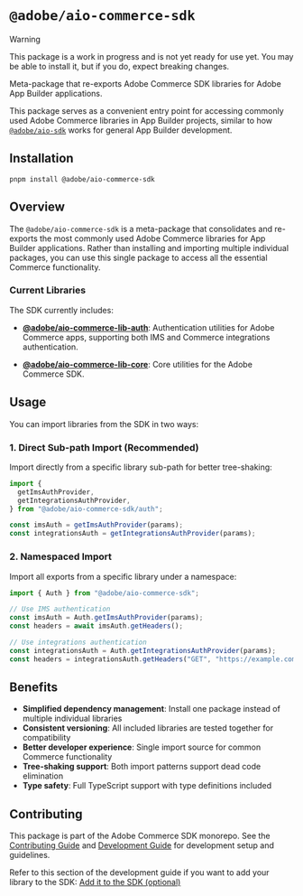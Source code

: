 # `@adobe/aio-commerce-sdk`

> [!WARNING]
> This package is a work in progress and is not yet ready for use yet. You may be able to install it, but if you do, expect breaking changes.

Meta-package that re-exports Adobe Commerce SDK libraries for Adobe App Builder applications.

This package serves as a convenient entry point for accessing commonly used Adobe Commerce libraries in App Builder projects, similar to how [`@adobe/aio-sdk`](https://github.com/adobe/aio-sdk) works for general App Builder development.

## Installation

```shell
pnpm install @adobe/aio-commerce-sdk
```

## Overview

The `@adobe/aio-commerce-sdk` is a meta-package that consolidates and re-exports the most commonly used Adobe Commerce libraries for App Builder applications. Rather than installing and importing multiple individual packages, you can use this single package to access all the essential Commerce functionality.

### Current Libraries

The SDK currently includes:

- **[@adobe/aio-commerce-lib-auth](https://github.com/adobe/aio-commerce-sdk/tree/main/packages/aio-commerce-lib-auth)**: Authentication utilities for Adobe Commerce apps, supporting both IMS and Commerce integrations authentication.

- **[@adobe/aio-commerce-lib-core](https://github.com/adobe/aio-commerce-sdk/tree/main/packages/aio-commerce-lib-core)**: Core utilities for the Adobe Commerce SDK.

## Usage

You can import libraries from the SDK in two ways:

### 1. Direct Sub-path Import (Recommended)

Import directly from a specific library sub-path for better tree-shaking:

```typescript
import {
  getImsAuthProvider,
  getIntegrationsAuthProvider,
} from "@adobe/aio-commerce-sdk/auth";

const imsAuth = getImsAuthProvider(params);
const integrationsAuth = getIntegrationsAuthProvider(params);
```

### 2. Namespaced Import

Import all exports from a specific library under a namespace:

```typescript
import { Auth } from "@adobe/aio-commerce-sdk";

// Use IMS authentication
const imsAuth = Auth.getImsAuthProvider(params);
const headers = await imsAuth.getHeaders();

// Use integrations authentication
const integrationsAuth = Auth.getIntegrationsAuthProvider(params);
const headers = integrationsAuth.getHeaders("GET", "https://example.com/api");
```

## Benefits

- **Simplified dependency management**: Install one package instead of multiple individual libraries
- **Consistent versioning**: All included libraries are tested together for compatibility
- **Better developer experience**: Single import source for common Commerce functionality
- **Tree-shaking support**: Both import patterns support dead code elimination
- **Type safety**: Full TypeScript support with type definitions included

## Contributing

This package is part of the Adobe Commerce SDK monorepo. See the [Contributing Guide](https://github.com/adobe/aio-commerce-sdk/blob/main/.github/CONTRIBUTING.md) and [Development Guide](https://github.com/adobe/aio-commerce-sdk/blob/main/.github/DEVELOPMENT.md) for development setup and guidelines.

Refer to this section of the development guide if you want to add your library to the SDK: [Add it to the SDK (optional)](https://github.com/adobe/aio-commerce-sdk/blob/main/.github/DEVELOPMENT.md#add-it-to-the-sdk-optional)
